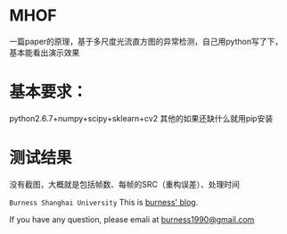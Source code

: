 MHOF
====

一篇paper的原理，基于多尺度光流直方图的异常检测，自己用python写了下，基本能看出演示效果


基本要求：
====


python2.6.7+numpy+scipy+sklearn+cv2
其他的如果还缺什么就用pip安装



测试结果
====

没有截图，大概就是包括帧数、每帧的SRC（重构误差）、处理时间

  


  
  
<code>Burness Shanghai University</code>
This is [burness' blog](http://blog.duanshishi.com "burness ").

If you have any question, please emali at burness1990@gmail.com